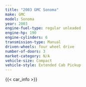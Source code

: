 ```yaml
---
title: "2003 GMC Sonoma"
make: GMC
model: Sonoma
year: 2003
engine-fuel-type: regular unleaded
engine-hp: 190
engine-cylinders: 6
transmission-type: Manual
driven-wheels: four wheel drive
number-of-doors: 3
market-category: N/A
vehicle-size: Compact
vehicle-style: Extended Cab Pickup
---
```


{{< car_info >}}
